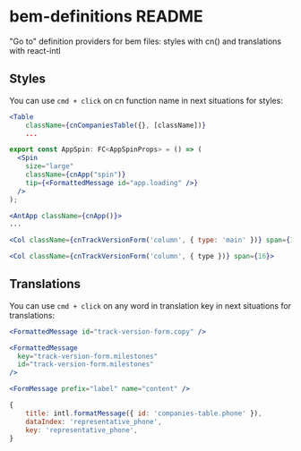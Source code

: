 # bem-definitions README

"Go to" definition providers for bem files: styles with cn() and translations with react-intl

## Styles

You can use `cmd + click` on cn function name in next situations for styles:

```jsx
<Table
    className={cnCompaniesTable({}, [className])}
    ...
```

```jsx
export const AppSpin: FC<AppSpinProps> = () => (
  <Spin
    size="large"
    className={cnApp("spin")}
    tip={<FormattedMessage id="app.loading" />}
  />
);
```

```jsx
<AntApp className={cnApp()}>
...
```

```jsx
<Col className={cnTrackVersionForm('column', { type: 'main' })} span={16}>
```

```jsx
<Col className={cnTrackVersionForm('column', { type })} span={16}>
```

## Translations

You can use `cmd + click` on any word in translation key in next situations for translations:

```jsx
<FormattedMessage id="track-version-form.copy" />
```

```jsx
<FormattedMessage
  key="track-version-form.milestones"
  id="track-version-form.milestones"
/>
```

```jsx
<FormMessage prefix="label" name="content" />
```

```jsx
{
    title: intl.formatMessage({ id: 'companies-table.phone' }),
    dataIndex: 'representative_phone',
    key: 'representative_phone',
}
```

